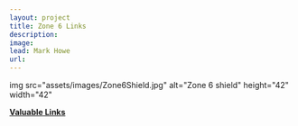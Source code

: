 ```yaml
---
layout: project
title: Zone 6 Links
description: 
image: 
lead: Mark Howe
url: 
---
```



img src="assets/images/Zone6Shield.jpg" alt="Zone 6 shield" height="42" width="42"


[**Valuable Links**](/Zone6) 
